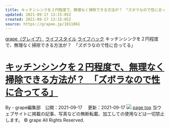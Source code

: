 ```yaml
---
title: キッチンシンクを２円程度で、無理なく掃除できる方法が？　「ズボラなので性に合ってる」
updated: 2021-09-17 13:15:05Z
created: 2021-09-17 13:15:05Z
source: https://grapee.jp/1011061
---
```


[grape（グレイプ）](https://grapee.jp/)
[ライフスタイル](https://grapee.jp/category/lifestyle)
[ライフハック](https://grapee.jp/category/new)
キッチンシンクを２円程度で、無理なく掃除できる方法が？　「ズボラなので性に合ってる」

# [キッチンシンクを２円程度で、無理なく掃除できる方法が？　「ズボラなので性に合ってる」](https://grapee.jp/1011061)

By - grape編集部　公開：2021-09-17 　更新：2021-09-17
![](https://grapee.jp/wp-content/uploads/2021/09/73085_main2.jpg)
[page top](#header-in)
当ウェブサイトに掲載の記事、写真などの無断転載、加工しての使用などは一切禁止します。
© grape All Rights Reserved.